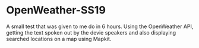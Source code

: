 # OpenWeather-SS19

A small test that was given to me do in 6 hours. Using the OpenWeather API, getting the text spoken out by the devie speakers and also displaying searched locations on a map using Mapkit.
